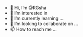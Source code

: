 - 👋 Hi, I’m @RGsha
- 👀 I’m interested in 
- 🌱 I’m currently learning ...
- 💞️ I’m looking to collaborate on ...
- 📫 How to reach me ...

<!---
RGsha/RGsha is a ✨ special ✨ repository because its `README.md` (this file) appears on your GitHub profile.
You can click the Preview link to take a look at your changes.
--->
